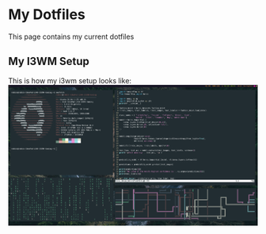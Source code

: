 # My Dotfiles
This page contains my current dotfiles

## My I3WM Setup
This is how my i3wm setup looks like:
![Screenshot](pictures/i3-screen.png)

